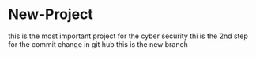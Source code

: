 # New-Project
this is the most important project for the cyber security
thi is the 2nd step for the commit change in git hub
this is the new branch

